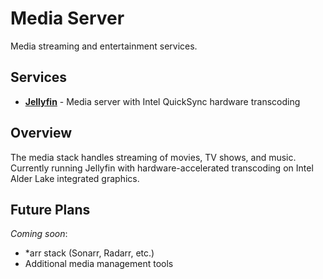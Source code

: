 # Media Server

Media streaming and entertainment services.

## Services

- **[Jellyfin](jellyfin.md)** - Media server with Intel QuickSync hardware transcoding

## Overview

The media stack handles streaming of movies, TV shows, and music. Currently running Jellyfin with hardware-accelerated transcoding on Intel Alder Lake integrated graphics.

## Future Plans

*Coming soon*:
- *arr stack (Sonarr, Radarr, etc.)
- Additional media management tools
